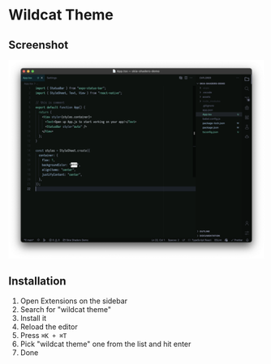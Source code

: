 # Wildcat Theme

## Screenshot

![Wildcat Theme](images/screenshot.png)

## Installation

1. Open Extensions on the sidebar
2. Search for "wildcat theme"
3. Install it
4. Reload the editor
5. Press `⌘K + ⌘T`
6. Pick "wildcat theme" one from the list and hit enter
7. Done
